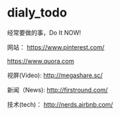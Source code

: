 # dialy_todo
经常要做的事，Do It NOW!

网站：
https://www.pinterest.com/

https://www.quora.com


视屏(Video):
http://megashare.sc/




新闻（News):
http://firstround.com/


技术(tech)：
http://nerds.airbnb.com/

